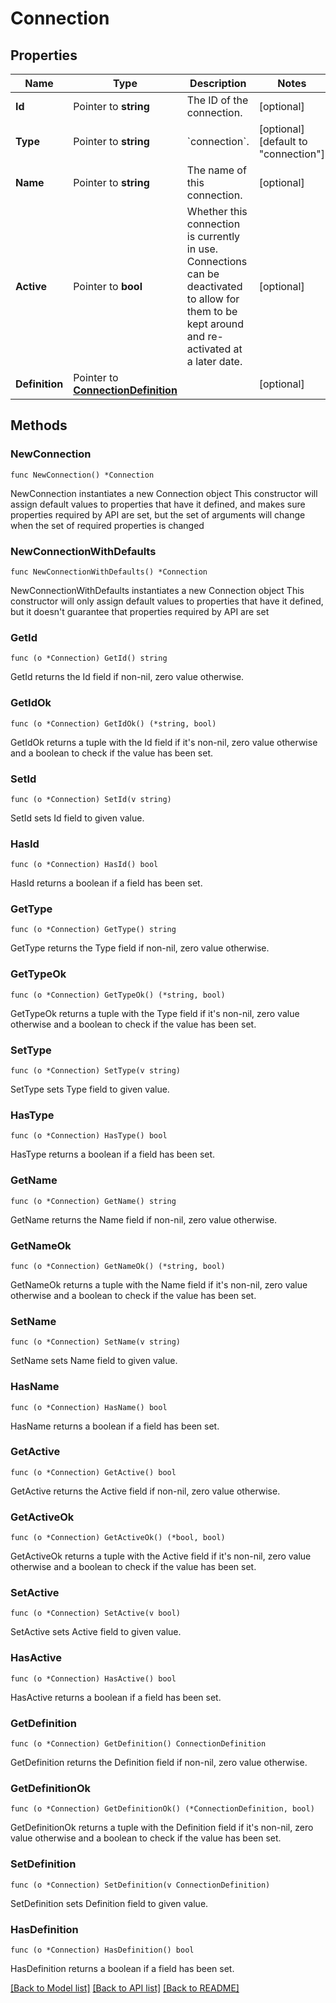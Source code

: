 # Connection

## Properties

Name | Type | Description | Notes
------------ | ------------- | ------------- | -------------
**Id** | Pointer to **string** | The ID of the connection. | [optional] 
**Type** | Pointer to **string** | &#x60;connection&#x60;. | [optional] [default to "connection"]
**Name** | Pointer to **string** | The name of this connection. | [optional] 
**Active** | Pointer to **bool** | Whether this connection is currently in use. Connections can be deactivated to allow for them to be kept around and re-activated at a later date. | [optional] 
**Definition** | Pointer to [**ConnectionDefinition**](ConnectionDefinition.md) |  | [optional] 

## Methods

### NewConnection

`func NewConnection() *Connection`

NewConnection instantiates a new Connection object
This constructor will assign default values to properties that have it defined,
and makes sure properties required by API are set, but the set of arguments
will change when the set of required properties is changed

### NewConnectionWithDefaults

`func NewConnectionWithDefaults() *Connection`

NewConnectionWithDefaults instantiates a new Connection object
This constructor will only assign default values to properties that have it defined,
but it doesn't guarantee that properties required by API are set

### GetId

`func (o *Connection) GetId() string`

GetId returns the Id field if non-nil, zero value otherwise.

### GetIdOk

`func (o *Connection) GetIdOk() (*string, bool)`

GetIdOk returns a tuple with the Id field if it's non-nil, zero value otherwise
and a boolean to check if the value has been set.

### SetId

`func (o *Connection) SetId(v string)`

SetId sets Id field to given value.

### HasId

`func (o *Connection) HasId() bool`

HasId returns a boolean if a field has been set.

### GetType

`func (o *Connection) GetType() string`

GetType returns the Type field if non-nil, zero value otherwise.

### GetTypeOk

`func (o *Connection) GetTypeOk() (*string, bool)`

GetTypeOk returns a tuple with the Type field if it's non-nil, zero value otherwise
and a boolean to check if the value has been set.

### SetType

`func (o *Connection) SetType(v string)`

SetType sets Type field to given value.

### HasType

`func (o *Connection) HasType() bool`

HasType returns a boolean if a field has been set.

### GetName

`func (o *Connection) GetName() string`

GetName returns the Name field if non-nil, zero value otherwise.

### GetNameOk

`func (o *Connection) GetNameOk() (*string, bool)`

GetNameOk returns a tuple with the Name field if it's non-nil, zero value otherwise
and a boolean to check if the value has been set.

### SetName

`func (o *Connection) SetName(v string)`

SetName sets Name field to given value.

### HasName

`func (o *Connection) HasName() bool`

HasName returns a boolean if a field has been set.

### GetActive

`func (o *Connection) GetActive() bool`

GetActive returns the Active field if non-nil, zero value otherwise.

### GetActiveOk

`func (o *Connection) GetActiveOk() (*bool, bool)`

GetActiveOk returns a tuple with the Active field if it's non-nil, zero value otherwise
and a boolean to check if the value has been set.

### SetActive

`func (o *Connection) SetActive(v bool)`

SetActive sets Active field to given value.

### HasActive

`func (o *Connection) HasActive() bool`

HasActive returns a boolean if a field has been set.

### GetDefinition

`func (o *Connection) GetDefinition() ConnectionDefinition`

GetDefinition returns the Definition field if non-nil, zero value otherwise.

### GetDefinitionOk

`func (o *Connection) GetDefinitionOk() (*ConnectionDefinition, bool)`

GetDefinitionOk returns a tuple with the Definition field if it's non-nil, zero value otherwise
and a boolean to check if the value has been set.

### SetDefinition

`func (o *Connection) SetDefinition(v ConnectionDefinition)`

SetDefinition sets Definition field to given value.

### HasDefinition

`func (o *Connection) HasDefinition() bool`

HasDefinition returns a boolean if a field has been set.


[[Back to Model list]](../README.md#documentation-for-models) [[Back to API list]](../README.md#documentation-for-api-endpoints) [[Back to README]](../README.md)


